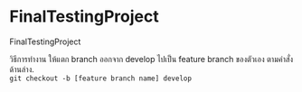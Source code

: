 # FinalTestingProject
FinalTestingProject

วิธีการทำงาน
ให้แตก branch ออกจาก develop ไปเป็น feature branch ของตัวเอง ตามคำสั่งด้านล่าง.   
`git checkout -b [feature branch name] develop`
